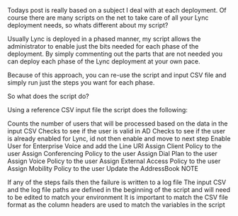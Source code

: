 ﻿Todays post is really based on a subject I deal with at each deployment. Of course there are many scripts on the net to take care of all your Lync deployment needs, so whats different about my script?

Usually Lync is deployed in a phased manner, my script allows the administrator to enable just the bits needed for each phase of the deployment. By simply commenting out the parts that are not needed you can deploy each phase of the Lync deployment at your own pace.

Because of this approach, you can re-use the script and input CSV file and simply run just the steps you want for each phase.

So what does the script do?

Using a reference CSV input file the script does the following:

Counts the number of users that will be processed based on the data in the input CSV
Checks to see if the user is valid in AD
Checks to see if the user is already enabled for Lync, id not then enable and move to next step
Enable User for Enterprise Voice and add the Line URI
Assign Client Policy to the user
Assign Conferencing Policy to the user
Assign Dial Plan to the user
Assign Voice Policy to the user
Assign External Access Policy to the user
Assign Mobility Policy to the user
Update the AddressBook
NOTE

If any of the steps fails then the failure is written to a log file
The input CSV and the log file paths are defined in the beginning of the script and will need to be edited to match your environment
It is important to match the CSV file format as the column headers are used to match the variables in the script
